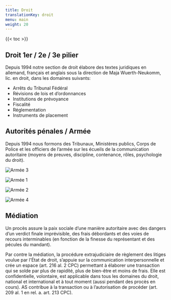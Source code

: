 ```yaml
---
title: Droit
translationKey: droit
menu: main
weight: 20
---
```


{{< toc >}}

## Droit 1er / 2e / 3e pilier

Depuis 1994 notre section de droit élabore des textes juridiques en allemand, français et anglais sous la direction de Maja Wuerth-Neukomm, lic. en droit, dans les domaines suivants:

- Arrêts du Tribunal Fédéral
- Révisions de lois et d’ordonnances
- Institutions de prévoyance
- Fiscalité
- Réglementation
- Instruments de placement

## Autorités pénales / Armée

Depuis 1994 nous formons des Tribunaux, Ministères publics, Corps de Police et les officiers de l’armée sur les écueils de la communication autoritaire (moyens de preuves, discipline, contenance, rôles, psychologie du droit).

![Armée 3](/images/photos/armee-3.jpg)

![Armée 1](/images/photos/armee-1.jpg)

![Armée 2](/images/photos/armee-2.jpg)

![Armée 4](/images/photos/armee-4.jpg)


## Médiation

Un procès assure la paix sociale d’une manière autoritaire avec des dangers d’un verdict finale imprévisible, des frais débordants et des voies de recours interminables (en fonction de la finesse du représentant et des pécules du mandant).

Par contre la médiation, la procédure extrajudiciaire de règlement des litiges voulue par l'État de droit, s’appuie sur la communication interpersonnelle et crée un espace (art. 216 al. 2 CPC) permettant à élaborer une transaction qui se solde par plus de rapidité, plus de bien-être et moins de frais. Elle est confidentielle, volontaire, est applicable dans tous les domaines du droit, national et international et à tout moment (aussi pendant des procès en cours). AS contribue à la transaction ou à l’autorisation de procéder (art. 209 al. 1 en rel. a. art. 213 CPC).